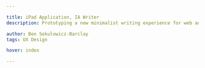 ```yaml
---

title: iPad Application, IA Writer
description: Prototyping a new minimalist writing experience for web and tablet

author: Ben Sekulowicz-Barclay
tags: UX Design

hover: index

---
```


